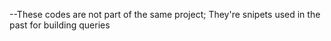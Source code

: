 --These codes are not part of the same project; They're snipets used in the past for building queries
